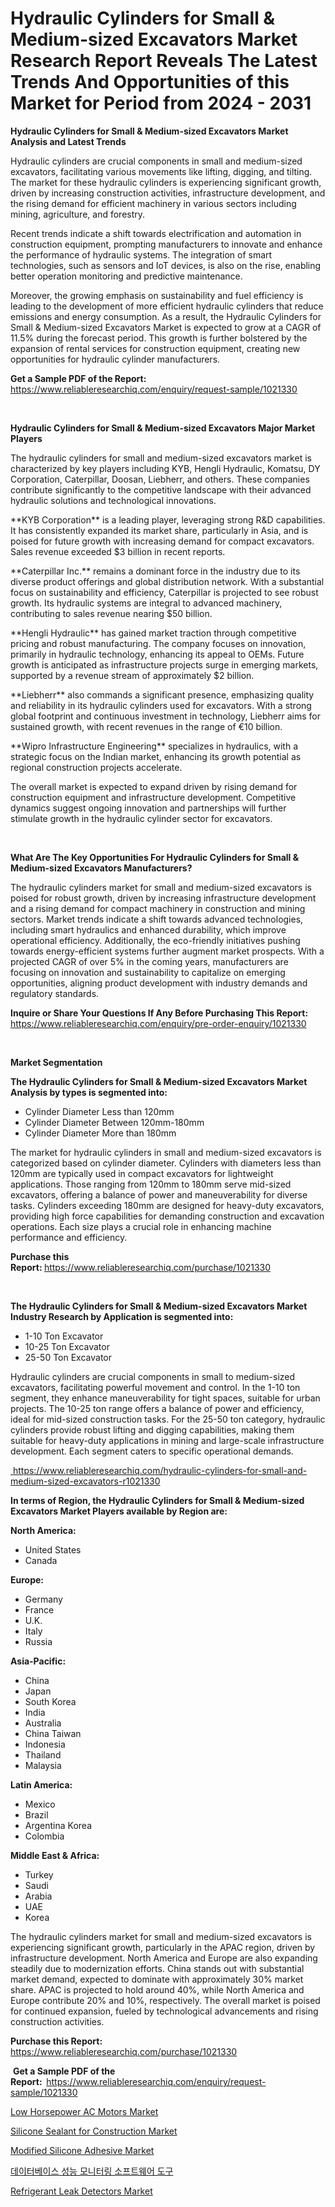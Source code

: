 <p><h1>Hydraulic Cylinders for Small & Medium-sized Excavators Market Research Report Reveals The Latest Trends And Opportunities of this Market for Period from 2024 - 2031</h1></p><p><strong>Hydraulic Cylinders for Small & Medium-sized Excavators Market Analysis and Latest Trends</strong></p>
<p><p>Hydraulic cylinders are crucial components in small and medium-sized excavators, facilitating various movements like lifting, digging, and tilting. The market for these hydraulic cylinders is experiencing significant growth, driven by increasing construction activities, infrastructure development, and the rising demand for efficient machinery in various sectors including mining, agriculture, and forestry.</p><p>Recent trends indicate a shift towards electrification and automation in construction equipment, prompting manufacturers to innovate and enhance the performance of hydraulic systems. The integration of smart technologies, such as sensors and IoT devices, is also on the rise, enabling better operation monitoring and predictive maintenance.</p><p>Moreover, the growing emphasis on sustainability and fuel efficiency is leading to the development of more efficient hydraulic cylinders that reduce emissions and energy consumption. As a result, the Hydraulic Cylinders for Small & Medium-sized Excavators Market is expected to grow at a CAGR of 11.5% during the forecast period. This growth is further bolstered by the expansion of rental services for construction equipment, creating new opportunities for hydraulic cylinder manufacturers.</p></p>
<p><strong>Get a Sample PDF of the Report:&nbsp;</strong> <a href="https://www.reliableresearchiq.com/enquiry/request-sample/1021330">https://www.reliableresearchiq.com/enquiry/request-sample/1021330</a></p>
<p>&nbsp;</p>
<p><strong>Hydraulic Cylinders for Small & Medium-sized Excavators Major Market Players</strong></p>
<p><p>The hydraulic cylinders for small and medium-sized excavators market is characterized by key players including KYB, Hengli Hydraulic, Komatsu, DY Corporation, Caterpillar, Doosan, Liebherr, and others. These companies contribute significantly to the competitive landscape with their advanced hydraulic solutions and technological innovations.</p><p>**KYB Corporation** is a leading player, leveraging strong R&D capabilities. It has consistently expanded its market share, particularly in Asia, and is poised for future growth with increasing demand for compact excavators. Sales revenue exceeded $3 billion in recent reports.</p><p>**Caterpillar Inc.** remains a dominant force in the industry due to its diverse product offerings and global distribution network. With a substantial focus on sustainability and efficiency, Caterpillar is projected to see robust growth. Its hydraulic systems are integral to advanced machinery, contributing to sales revenue nearing $50 billion.</p><p>**Hengli Hydraulic** has gained market traction through competitive pricing and robust manufacturing. The company focuses on innovation, primarily in hydraulic technology, enhancing its appeal to OEMs. Future growth is anticipated as infrastructure projects surge in emerging markets, supported by a revenue stream of approximately $2 billion.</p><p>**Liebherr** also commands a significant presence, emphasizing quality and reliability in its hydraulic cylinders used for excavators. With a strong global footprint and continuous investment in technology, Liebherr aims for sustained growth, with recent revenues in the range of €10 billion.</p><p>**Wipro Infrastructure Engineering** specializes in hydraulics, with a strategic focus on the Indian market, enhancing its growth potential as regional construction projects accelerate. </p><p>The overall market is expected to expand driven by rising demand for construction equipment and infrastructure development. Competitive dynamics suggest ongoing innovation and partnerships will further stimulate growth in the hydraulic cylinder sector for excavators.</p></p>
<p>&nbsp;</p>
<p><strong>What Are The Key Opportunities For Hydraulic Cylinders for Small & Medium-sized Excavators Manufacturers?</strong></p>
<p><p>The hydraulic cylinders market for small and medium-sized excavators is poised for robust growth, driven by increasing infrastructure development and a rising demand for compact machinery in construction and mining sectors. Market trends indicate a shift towards advanced technologies, including smart hydraulics and enhanced durability, which improve operational efficiency. Additionally, the eco-friendly initiatives pushing towards energy-efficient systems further augment market prospects. With a projected CAGR of over 5% in the coming years, manufacturers are focusing on innovation and sustainability to capitalize on emerging opportunities, aligning product development with industry demands and regulatory standards.</p></p>
<p><strong>Inquire or Share Your Questions If Any Before Purchasing This Report:</strong> <a href="https://www.reliableresearchiq.com/enquiry/pre-order-enquiry/1021330">https://www.reliableresearchiq.com/enquiry/pre-order-enquiry/1021330</a></p>
<p>&nbsp;</p>
<p><strong>Market Segmentation</strong></p>
<p><strong>The Hydraulic Cylinders for Small & Medium-sized Excavators Market Analysis by types is segmented into:</strong></p>
<p><ul><li>Cylinder Diameter Less than 120mm</li><li>Cylinder Diameter Between 120mm-180mm</li><li>Cylinder Diameter More than 180mm</li></ul></p>
<p><p>The market for hydraulic cylinders in small and medium-sized excavators is categorized based on cylinder diameter. Cylinders with diameters less than 120mm are typically used in compact excavators for lightweight applications. Those ranging from 120mm to 180mm serve mid-sized excavators, offering a balance of power and maneuverability for diverse tasks. Cylinders exceeding 180mm are designed for heavy-duty excavators, providing high force capabilities for demanding construction and excavation operations. Each size plays a crucial role in enhancing machine performance and efficiency.</p></p>
<p><strong>Purchase this Report:&nbsp;</strong><a href="https://www.reliableresearchiq.com/purchase/1021330">https://www.reliableresearchiq.com/purchase/1021330</a></p>
<p>&nbsp;</p>
<p><strong>The Hydraulic Cylinders for Small & Medium-sized Excavators Market Industry Research by Application is segmented into:</strong></p>
<p><ul><li>1-10 Ton Excavator</li><li>10-25 Ton Excavator</li><li>25-50 Ton Excavator</li></ul></p>
<p><p>Hydraulic cylinders are crucial components in small to medium-sized excavators, facilitating powerful movement and control. In the 1-10 ton segment, they enhance maneuverability for tight spaces, suitable for urban projects. The 10-25 ton range offers a balance of power and efficiency, ideal for mid-sized construction tasks. For the 25-50 ton category, hydraulic cylinders provide robust lifting and digging capabilities, making them suitable for heavy-duty applications in mining and large-scale infrastructure development. Each segment caters to specific operational demands.</p></p>
<p><a href="https://www.reliableresearchiq.com/hydraulic-cylinders-for-small-and-medium-sized-excavators-r1021330">&nbsp;https://www.reliableresearchiq.com/hydraulic-cylinders-for-small-and-medium-sized-excavators-r1021330</a></p>
<p><strong>In terms of Region, the Hydraulic Cylinders for Small & Medium-sized Excavators Market Players available by Region are:</strong></p>
<p>
    <p> <strong> North America: </strong>
        <ul>
            <li>United States</li>
            <li>Canada</li>
        </ul>
        </p> 
    <p> <strong> Europe: </strong>
        <ul>
            <li>Germany</li>
            <li>France</li>
            <li>U.K.</li>
            <li>Italy</li>
            <li>Russia</li>
        </ul>
        </p> 
    <p> <strong> Asia-Pacific: </strong>
        <ul>
            <li>China</li>
            <li>Japan</li>
            <li>South Korea</li>
            <li>India</li>
            <li>Australia</li>
            <li>China Taiwan</li>
            <li>Indonesia</li>
            <li>Thailand</li>
            <li>Malaysia</li>
        </ul>
        </p> 
    <p> <strong> Latin America: </strong>
        <ul>
            <li>Mexico</li>
            <li>Brazil</li>
            <li>Argentina Korea</li>
            <li>Colombia</li>
        </ul>
        </p> 
    <p> <strong> Middle East & Africa: </strong>
        <ul>
            <li>Turkey</li>
            <li>Saudi</li>
            <li>Arabia</li>
            <li>UAE</li>
            <li>Korea</li>
        </ul>
    </p>
    </p>
<p><p>The hydraulic cylinders market for small and medium-sized excavators is experiencing significant growth, particularly in the APAC region, driven by infrastructure development. North America and Europe are also expanding steadily due to modernization efforts. China stands out with substantial market demand, expected to dominate with approximately 30% market share. APAC is projected to hold around 40%, while North America and Europe contribute 20% and 10%, respectively. The overall market is poised for continued expansion, fueled by technological advancements and rising construction activities.</p></p>
<p><strong>Purchase this Report: </strong><a href="https://www.reliableresearchiq.com/purchase/1021330">https://www.reliableresearchiq.com/purchase/1021330</a></p>
<p>&nbsp;<strong>Get a Sample PDF of the Report:&nbsp;&nbsp;</strong><a href="https://www.reliableresearchiq.com/enquiry/request-sample/1021330">https://www.reliableresearchiq.com/enquiry/request-sample/1021330</a></p>
<p><strong></strong></p>
<p><p><a href="https://medium.com/@kylearmstrong276/the-global-low-horsepower-ac-motors-market-is-at-the-forefront-of-innovation-driving-rapid-d0be06daf8ca">Low Horsepower AC Motors Market</a></p><p><a href="https://issuu.com/reportprime-2/docs/silicone-sealant-for-construction-m_5144c087f5ae3a">Silicone Sealant for Construction Market</a></p><p><a href="https://issuu.com/reportprime-2/docs/modified-silicone-adhesive-market-s_ee05ce3ee402b0">Modified Silicone Adhesive Market</a></p><p><a href="https://medium.com/@macyorn/%EC%84%B8%EA%B3%84-database-performance-monitoring-software-tools-market-%EC%9D%80-2024%EC%97%90%EC%84%9C-2031%EB%A1%9C-%EC%97%B0%ED%8F%89%EA%B7%A0-%EC%A6%9D%EA%B0%80%EC%9C%A8%EC%9D%84-%EB%B3%B4%EC%9D%BC-%EA%B2%83%EC%9C%BC%EB%A1%9C-%EC%98%88%EC%83%81%EB%90%A9%EB%8B%88%EB%8B%A4-fada27561888">데이터베이스 성능 모니터링 소프트웨어 도구</a></p><p><a href="https://www.linkedin.com/pulse/global-refrigerant-leak-detectors-market-trends-forecasts-strategic-zqoec?trackingId=rLccTTEvT%2F2nvTxNRnDKFg%3D%3D">Refrigerant Leak Detectors Market</a></p></p>